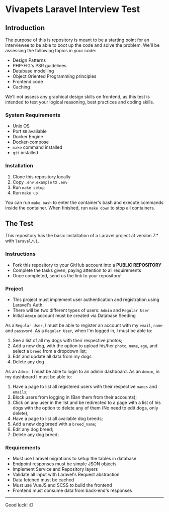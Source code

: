 # Vivapets Laravel Interview Test

## Introduction

The purpose of this is repository is meant to be a starting point for an interviewee to be able to boot up the code and solve the problem.
We'll be assessing the following topics in your code:

- Design Patterns
- PHP-FIG's PSR guidelines
- Database modelling
- Object Oriented Programming principles
- Frontend code
- Caching

We'll not assess any graphical design skills on frontend, as this test is intended to test your logical reasoning, best practices and coding skills.

### System Requirements

- Unix OS
- Port `80` available
- Docker Engine
- Docker-compose
- `make` command installed
- `git` installed

### Installation

1. Clone this repository locally
2. Copy `.env.example` to `.env`
3. Run `make setup`
4. Run `make up`

You can run `make bash` to enter the container's bash and execute commands inside the container.
When finished, run `make down` to stop all containers.

## The Test

This repository has the basic installation of a Laravel project at version 7.* with `laravel/ui`.

### Instructions
- Fork this repository to your GitHub account into a **PUBLIC REPOSITORY**
- Complete the tasks given, paying attention to all requirements
- Once completed, send us the link to your repository!

### Project

- This project must implement user authentication and registration using Laravel's Auth.
- There will be two different types of users: `Admin` and `Regular User`
- Initial `Admin` account must be created via Database Seeding

As a `Regular User`, I must be able to register an account with my `email`, `name` and `password`.
As a `Regular User`, when I'm logged in, I must be able to:
1. See a list of all my dogs with their respective photos;
2. Add a new dog, with the option to upload his/her `photo`, `name`, `age`, and select a `breed` from a dropdown list;
3. Edit and update all data from my dogs
4. Delete any dog

As an `Admin`, I must be able to login to an admin dashboard.
As an `Admin`, in my dashboard I must be able to:
1. Have a page to list all registered users with their respective `names` and `emails`;
2. Block users from logging in (Ban them from their accounts);
3. Click on any user in the list and be redirected to a page with a list of his dogs with the option to delete any of them (No need to edit dogs, only delete);
4. Have a page to list all available dog breeds;
5. Add a new dog breed with a `breed_name`;
6. Edit any dog breed;
7. Delete any dog breed;

### Requirements

- Must use Laravel migrations to setup the tables in database
- Endpoint responses must be simple JSON objects
- Implement Service and Repository layers
- Validate all input with Laravel's Request abstraction
- Data fetched must be cached
- Must use VueJS and SCSS to build the frontend
- Frontend must consume data from back-end's responses

-------------------

Good luck! :D
